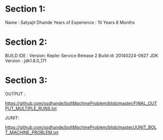 # Section 1:
  Name : Satyajit Dhande
  Years of Experience : 10 Years 8 Months

# Section 2:
  BUILD IDE : Version: Kepler Service Release 2
              Build id: 20140224-0627
  JDK Version : jdk1.8.0_171
  
# Section 3:
  
  OUTPUT :
  
  https://github.com/ssdhande/boltMachineProblem/blob/master/FINAL_OUTPUT_MULTIPLE_RUNS.txt
  
  JUNIT:
  
  https://github.com/ssdhande/boltMachineProblem/blob/master/JUNIT_BOLT_MACHINE_PROBLEM.txt
